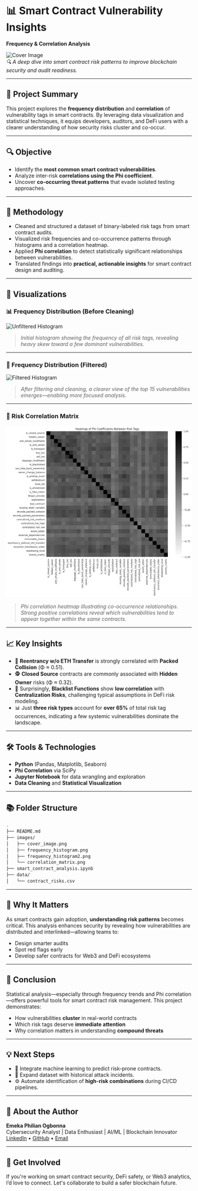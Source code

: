 
# 📊 Smart Contract Vulnerability Insights  
**Frequency & Correlation Analysis**

![Cover Image](images/cover_image.png)  
*🔍 A deep dive into smart contract risk patterns to improve blockchain security and audit readiness.*

---

## 🧠 Project Summary

This project explores the **frequency distribution** and **correlation** of vulnerability tags in smart contracts. By leveraging data visualization and statistical techniques, it equips developers, auditors, and DeFi users with a clearer understanding of how security risks cluster and co-occur.

---

## 🔍 Objective

- Identify the **most common smart contract vulnerabilities**.
- Analyze inter-risk **correlations using the Phi coefficient**.
- Uncover **co-occurring threat patterns** that evade isolated testing approaches.

---

## 🧪 Methodology

- Cleaned and structured a dataset of binary-labeled risk tags from smart contract audits.
- Visualized risk frequencies and co-occurrence patterns through histograms and a correlation heatmap.
- Applied **Phi correlation** to detect statistically significant relationships between vulnerabilities.
- Translated findings into **practical, actionable insights** for smart contract design and auditing.

---

## 📸 Visualizations

### 📊 Frequency Distribution (Before Cleaning)

![Unfiltered Histogram](images/frequency_histogram.png)

> *Initial histogram showing the frequency of all risk tags, revealing heavy skew toward a few dominant vulnerabilities.*

---

### 🧹 Frequency Distribution (Filtered)

![Filtered Histogram](images/frequency_histogram2.png)

> *After filtering and cleaning, a clearer view of the top 15 vulnerabilities emerges—enabling more focused analysis.*

---

### 🔗 Risk Correlation Matrix

![Correlation Matrix](images/correlation_matrix.png)

> *Phi correlation heatmap illustrating co-occurrence relationships. Strong positive correlations reveal which vulnerabilities tend to appear together within the same contracts.*

---

## 📈 Key Insights

- 🔁 **Reentrancy w/o ETH Transfer** is strongly correlated with **Packed Collision** (Φ ≈ 0.51).
- 🕵️ **Closed Source** contracts are commonly associated with **Hidden Owner** risks (Φ ≈ 0.32).
- 🚫 Surprisingly, **Blacklist Functions** show **low correlation** with **Centralization Risks**, challenging typical assumptions in DeFi risk modeling.
- 📊 Just **three risk types** account for **over 65%** of total risk tag occurrences, indicating a few systemic vulnerabilities dominate the landscape.

---

## 🛠️ Tools & Technologies

- **Python** (Pandas, Matplotlib, Seaborn)
- **Phi Correlation** via SciPy
- **Jupyter Notebook** for data wrangling and exploration
- **Data Cleaning** and **Statistical Visualization**

---

## 📚 Folder Structure

```bash
.
├── README.md
├── images/
│   ├── cover_image.png
│   ├── frequency_histogram.png
│   ├── frequency_histogram2.png
│   └── correlation_matrix.png
├── smart_contract_analysis.ipynb
├── data/
│   └── contract_risks.csv
```

---

## 🔐 Why It Matters

As smart contracts gain adoption, **understanding risk patterns** becomes critical. This analysis enhances security by revealing how vulnerabilities are distributed and interlinked—allowing teams to:

- Design smarter audits
- Spot red flags early
- Develop safer contracts for Web3 and DeFi ecosystems

---

## 🧾 Conclusion

Statistical analysis—especially through frequency trends and Phi correlation—offers powerful tools for smart contract risk management. This project demonstrates:

- How vulnerabilities **cluster** in real-world contracts
- Which risk tags deserve **immediate attention**
- Why correlation matters in understanding **compound threats**

---

## 💡 Next Steps

- 🔮 Integrate machine learning to predict risk-prone contracts.
- 🧠 Expand dataset with historical attack incidents.
- ⚙️ Automate identification of **high-risk combinations** during CI/CD pipelines.

---

## 🙌 About the Author

**Emeka Philian Ogbonna**  
Cybersecurity Analyst | Data Enthusiast | AI/ML | Blockchain Innovator  
[LinkedIn](https://www.linkedin.com/in/emekaogbonna/) • [GitHub](https://github.com/emekaphilian) • [Email](mailto:ogbonnaemeka665@gmail.com)

---

## 📢 Get Involved

If you're working on smart contract security, DeFi safety, or Web3 analytics, I’d love to connect. Let's collaborate to build a safer blockchain future.
```
